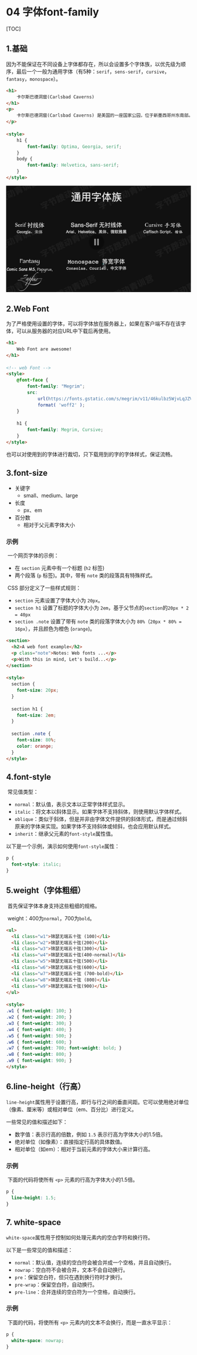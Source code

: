 # 04 字体font-family

[TOC]

## 1.基础

​	因为不能保证在不同设备上字体都存在，所以会设置多个字体族，以优先级为顺序，最后一个一般为通用字体（有5种：`serif`，`sens-serif`，`cursive`，`fantasy`，`monospace`）。

```html
<h1>
    卡尔斯巴德洞窟(Carlsbad Caverns) 
</h1>
<p>
    卡尔斯巴德洞窟(Carlsbad Caverns) 是美国的一座国家公园，位于新墨西哥州东南部。游客可以通过天然入口徒步进入，也可以通过电梯直接到达230米的洞穴深处。
</p>

<style>
    h1 {
        font-family: Optima, Georgia, serif;
    }
    body {
        font-family: Helvetica, sans-serif;
    }
</style>
```

![image-20230826002336218](./assets/image-20230826002336218.png)

## 2.Web Font

​	为了严格使用设置的字体，可以将字体放在服务器上，如果在客户端不存在该字体，可以从服务器的对应URL中下载后再使用。

```html
<h1>
    Web Font are awesome!
</h1>

<!-- web Font -->
<style>
    @font-face {
        font-family: "Megrim";
        src: 
            url(https://fonts.gstatic.com/s/megrim/v11/46kulbz5WjvLqJZVam_hVUdI1w.woff2)
            format( 'woff2' );
    }
    
    h1 {
        font-family: Megrim, Cursive;
    }
</style>
```

​	也可以对使用到的字体进行裁切，只下载用到的字的字体样式，保证流畅。

## 3.font-size

* 关键字
  * small、medium、large
* 长度
  * px、em
* 百分数
  * 相对于父元素字体大小

### 示例

​	一个网页字体的示例：

* 在 `section` 元素中有一个标题 (`h2` 标签) 
* 两个段落 (`p` 标签)。其中，带有 `note` 类的段落具有特殊样式。

​	CSS 部分定义了一些样式规则：

* `section` 元素设置了字体大小为 `20px`。
* `section h1` 设置了标题的字体大小为 `2em`，基于父节点的`section`的`20px * 2 = 40px`
* `section .note` 设置了带有 `note` 类的段落字体大小为 `80%`（`20px * 80% = 16px`），并且颜色为橙色 (`orange`)。

```html
<section>
  <h2>A web font example</h2>
  <p class="note">Notes: Web fonts ...</p>
  <p>With this in mind, Let's build...</p> 
</section>

<style>
  section {
    font-size: 20px;
  }
  
  section h1 {
    font-size: 2em;
  }
  
  section .note {
    font-size: 80%;
    color: orange;
  }
</style>
```

## 4.font-style

​	常见值类型：

- `normal`：默认值，表示文本以正常字体样式显示。
- `italic`：将文本以斜体显示。如果字体不支持斜体，则使用默认字体样式。
- `oblique`：类似于斜体，但是并非由字体文件提供的斜体形式，而是通过倾斜原来的字体来实现。如果字体不支持斜体或倾斜，也会应用默认样式。
- `inherit`：继承父元素的`font-style`属性值。

以下是一个示例，演示如何使用`font-style`属性：

```css
p {
  font-style: italic;
}
```

## 5.weight（字体粗细）

​	首先保证字体本身支持这些粗细的规格。

​	weight：400为`normal`，700为`bold`。

```html
<ul>
  <li class="w1">锦瑟无端五十弦 (100)</li>
  <li class="w2">锦瑟无端五十弦(200)</li>
  <li class="w3">锦瑟无端五十弦(300)</li>
  <li class="w4">锦瑟无端五十弦(400-normal)</li>
  <li class="w5">锦瑟无端五十弦(500)</li>
  <li class="w6">锦瑟无端五十弦(600)</li>
  <li class="w7">锦瑟无端五十弦 (700-bold)</li>
  <li class="w8">锦瑟无端五十弦 (800)</li>
  <li class="w9">锦瑟无端五十弦(900)</li>
</ul>

<style>
.w1 { font-weight: 100; }
.w2 { font-weight: 200; }
.w3 { font-weight: 300; }
.w4 { font-weight: 400; }
.w5 { font-weight: 500; }
.w6 { font-weight: 600; }
.w7 { font-weight: 700; font-weight: bold; }
.w8 { font-weight: 800; }
.w9 { font-weight: 900; }
</style>
```

## 6.line-height（行高）

​	`line-height`属性用于设置行高，即行与行之间的垂直间距。它可以使用绝对单位（像素、厘米等）或相对单位（em、百分比）进行定义。

一些常见的值和描述如下：

- 数字值：表示行高的倍数，例如 `1.5` 表示行高为字体大小的1.5倍。
- 绝对单位（如像素）：直接指定行高的具体数值。
- 相对单位（如em）：相对于当前元素的字体大小来计算行高。

### 示例

​	下面的代码将使所有 `<p>` 元素的行高为字体大小的1.5倍。

```css
p {
  line-height: 1.5;
}
```

## 7. white-space

​	`white-space`属性用于控制如何处理元素内的空白字符和换行符。

以下是一些常见的值和描述：

- `normal`：默认值，连续的空白符会被合并成一个空格，并且自动换行。
- `nowrap`：空白符不会被合并，文本不会自动换行。
- `pre`：保留空白符，但只在遇到换行符时才换行。
- `pre-wrap`：保留空白符，自动换行。
- `pre-line`：合并连续的空白符为一个空格，自动换行。

### 示例

​	下面的代码，将使所有 `<p>` 元素内的文本不会换行，而是一直水平显示：

```css
p {
  white-space: nowrap;
}
```



